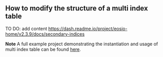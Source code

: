 ## How to modify the structure of a multi index table
TO DO: add content
https://dash.readme.io/project/eosio-home/v2.3.9/docs/secondary-indices

__Note__
A full example project demonstrating the instantiation and usage of multi index table can be found [here](https://github.com/EOSIO/eosio.cdt/tree/master/examples/multi_index_example).